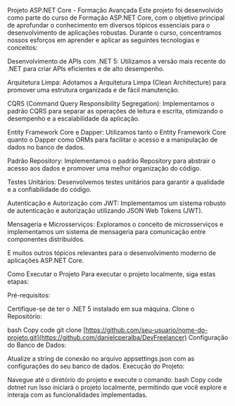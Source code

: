 Projeto ASP.NET Core - Formação Avançada
Este projeto foi desenvolvido como parte do curso de Formação ASP.NET Core, com o objetivo principal de aprofundar o conhecimento em diversos tópicos essenciais para o desenvolvimento de aplicações robustas. Durante o curso, concentramos nossos esforços em aprender e aplicar as seguintes tecnologias e conceitos:

Desenvolvimento de APIs com .NET 5: Utilizamos a versão mais recente do .NET para criar APIs eficientes e de alto desempenho.

Arquitetura Limpa: Adotamos a Arquitetura Limpa (Clean Architecture) para promover uma estrutura organizada e de fácil manutenção.

CQRS (Command Query Responsibility Segregation): Implementamos o padrão CQRS para separar as operações de leitura e escrita, otimizando o desempenho e a escalabilidade da aplicação.

Entity Framework Core e Dapper: Utilizamos tanto o Entity Framework Core quanto o Dapper como ORMs para facilitar o acesso e a manipulação de dados no banco de dados.

Padrão Repository: Implementamos o padrão Repository para abstrair o acesso aos dados e promover uma melhor organização do código.

Testes Unitários: Desenvolvemos testes unitários para garantir a qualidade e a confiabilidade do código.

Autenticação e Autorização com JWT: Implementamos um sistema robusto de autenticação e autorização utilizando JSON Web Tokens (JWT).

Mensageria e Microsserviços: Exploramos o conceito de microsserviços e implementamos um sistema de mensageria para comunicação entre componentes distribuídos.

E muitos outros tópicos relevantes para o desenvolvimento moderno de aplicações ASP.NET Core.

Como Executar o Projeto
Para executar o projeto localmente, siga estas etapas:

Pré-requisitos:

Certifique-se de ter o .NET 5 instalado em sua máquina.
Clone o Repositório:

bash
Copy code
git clone [https://github.com/seu-usuario/nome-do-projeto.git](https://github.com/danielcperalba/DevFreelancer)
Configuração do Banco de Dados:

Atualize a string de conexão no arquivo appsettings.json com as configurações do seu banco de dados.
Execução do Projeto:

Navegue até o diretório do projeto e execute o comando:
bash
Copy code
dotnet run
Isso iniciará o projeto localmente, permitindo que você explore e interaja com as funcionalidades implementadas.
 
